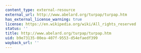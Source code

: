 ```yaml
---
content_type: external-resource
external_url: http://www.abelard.org/turpap/turpap.htm
has_external_license_warning: true
license: https://en.wikipedia.org/wiki/All_rights_reserved
status: ''
title: http://www.abelard.org/turpap/turpap.htm
uid: b9e73135-00ea-407f-9553-d54efaedf399
wayback_url: ''
---
```

